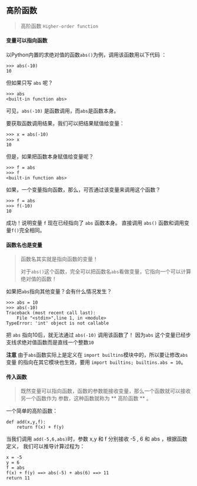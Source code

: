 ## 高阶函数

> 高阶函数
> `Higher-order function`

#### 变量可以指向函数

以Python内置的求绝对值的函数`abs()`为例，调用该函数用以下代码 ：
    
    >>> abs(-10)
    10

但如果只写 `abs` 呢？

    >>> abs
    <built-in function abs>

可见，`abs(-10)` 是函数调用，而`abs`是函数本身。

要获取函数调用结果，我们可以把结果赋值给变量：

    >>> x = abs(-10)
    >>> x
    10

但是，如果把函数本身赋值给变量呢？

    >>> f = abs
    >>> f
    <built-in function abs>

如果，一个变量指向函数，那么，可否通过该变量来调用这个函数？

    >>> f = abs
    >>> f(-10)
    10

成功！说明变量 `f` 现在已经指向了 `abs` 函数本身。
直接调用 `abs()` 函数和调用变量`f()`完全相同。

#### 函数名也是变量

> 函数名其实就是指向函数的变量！
> 
> 对于`abs()`这个函数，完全可以把函数名`abs`看做变量，它指向一个可以计算绝对值的函数！

如果把`abs`指向其他变量？会有什么情况发生？

    >>> abs = 10
    >>> abs(-10)
    Traceback (most recent call last):
        File "<stdin>",line 1, in <module>
    TypeError: 'int' object is not callable

把 `abs` 指向10后，就无法通过 `abs(-10)` 调用该函数了！
因为`abs` 这个变量已经步支线求绝对值函数而是直线一个整数`10`

**注意**
    由于`abs`函数实际上是定义在 `import builtins`模块中的，所以要让修改`abs`变量
    的指向在其它模块也生效，要用 `import builtins; builtins.abs = 10`。

#### 传入函数

> 既然变量可以指向函数，函数的参数能接收变量，那么一个函数就可以接收另一个函数作为
> 参数，这种函数就称为 ** 高阶函数 ** 。

一个简单的高阶函数：

    def add(x,y,f):
        return f(x) + f(y)

当我们调用 `add(-5,6,abs)`时，参数 x,y 和 f 分别接收 -5 , 6 和 abs ，根据函数定义，
我们可以推导计算过程为：

    x = -5
    y = 6
    f = abs
    f(x) + f(y) ==> abs(-5) + abs(6) ==> 11
    return 11
    














